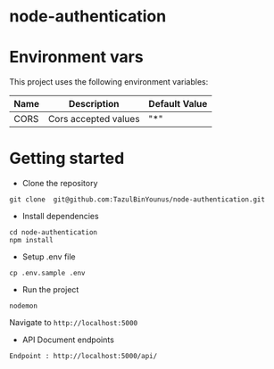 # node-authentication

# Environment vars
This project uses the following environment variables:

| Name                          | Description                         | Default Value                                  |
| ----------------------------- | ------------------------------------| -----------------------------------------------|
|CORS           | Cors accepted values            | "*"      |


# Getting started
- Clone the repository
```
git clone  git@github.com:TazulBinYounus/node-authentication.git
```
- Install dependencies
```
cd node-authentication
npm install
```


- Setup .env file
```
cp .env.sample .env
```


- Run the project
```
nodemon
```
  Navigate to `http://localhost:5000`


- API Document endpoints
```
Endpoint : http://localhost:5000/api/
```
 
